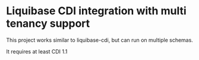 # Liquibase CDI integration with multi tenancy support
This project works similar to liquibase-cdi, but can run on multiple schemas.

It requires at least CDI 1.1
